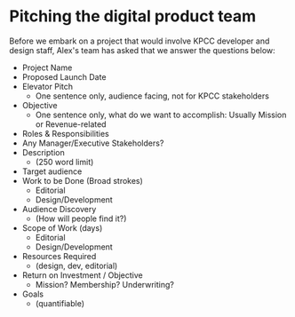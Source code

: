 Pitching the digital product team
=================================

Before we embark on a project that would involve KPCC developer and design staff, Alex's team has asked that we answer the questions below:

* Project Name
* Proposed Launch Date
* Elevator Pitch
    * One sentence only, audience facing, not for KPCC stakeholders
* Objective
    * One sentence only, what do we want to accomplish: Usually Mission or Revenue-related
* Roles & Responsibilities
* Any Manager/Executive Stakeholders?
* Description
    * (250 word limit)
* Target audience
* Work to be Done (Broad strokes)
    * Editorial
    * Design/Development
* Audience Discovery
    * (How will people find it?)
* Scope of Work (days)
    * Editorial
    * Design/Development
* Resources Required
    * (design, dev, editorial)
* Return on Investment / Objective
    * Mission? Membership? Underwriting?
* Goals
    * (quantifiable)
